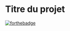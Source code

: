 # Titre du projet

[![forthebadge](https://forthebadge.com/images/badges/made-with-ruby.svg)](https://forthebadge.com)
